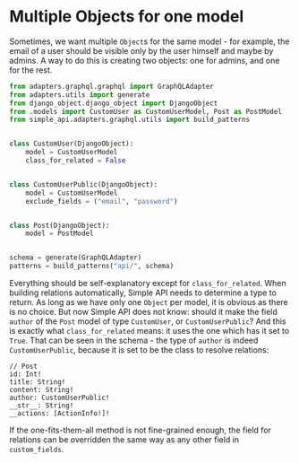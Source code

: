 # Multiple Objects for one model

Sometimes, we want multiple `Object`s for the same model - for example, the email of a user should be visible only by the user himself and maybe by admins. A way to do this is creating two objects: one for admins, and one for the rest.
```python
from adapters.graphql.graphql import GraphQLAdapter
from adapters.utils import generate
from django_object.django_object import DjangoObject
from .models import CustomUser as CustomUserModel, Post as PostModel
from simple_api.adapters.graphql.utils import build_patterns


class CustomUser(DjangoObject):
    model = CustomUserModel
    class_for_related = False


class CustomUserPublic(DjangoObject):
    model = CustomUserModel
    exclude_fields = ("email", "password")


class Post(DjangoObject):
    model = PostModel


schema = generate(GraphQLAdapter)
patterns = build_patterns("api/", schema)
```

Everything should be self-explanatory except for `class_for_related`. When building relations automatically, Simple API needs to determine a type to return. As long as we have only one `Object` per model, it is obvious as there is no choice. But now Simple API does not know: should it make the field `author` of the `Post` model of type `CustomUser`, or `CustomUserPublic`? And this is exactly what `class_for_related` means: it uses the one which has it set to `True`. That can be seen in the schema - the type of `author` is indeed `CustomUserPublic`, because it is set to be the class to resolve relations:
```
// Post
id: Int!
title: String!
content: String!
author: CustomUserPublic!
__str__: String!
__actions: [ActionInfo!]!
```

If the one-fits-them-all method is not fine-grained enough, the field for relations can be overridden the same way as any other field in `custom_fields`.